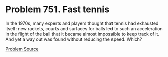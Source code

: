 # Problem 751. Fast tennis 

In the 1970s, many experts and players thought that tennis had exhausted itself: new rackets, courts and surfaces for balls led to such an acceleration in the flight of the ball that it became almost impossible to keep track of it. And yet a way out was found without reducing the speed. Which?

[Problem Source](https://www.trizland.ru/tasks/5358/)